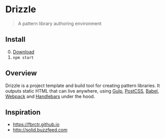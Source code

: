 # Drizzle

> A pattern library authoring environment

## Install

0. [Download](https://github.com/cloudfour/drizzle/archive/master.zip)
0. `npm start`

## Overview

Drizzle is a project template and build tool for creating pattern libraries. It outputs static HTML that can live anywhere, using [Gulp], [PostCSS], [Babel], [Webpack] and [Handlebars] under the hood.

## Inspiration

- https://fbrctr.github.io
- http://solid.buzzfeed.com

[Gulp]: http://gulpjs.com
[PostCSS]: http://postcss.org
[Babel]: https://babeljs.io
[Webpack]: https://webpack.github.io
[Handlebars]: http://handlebarsjs.com
